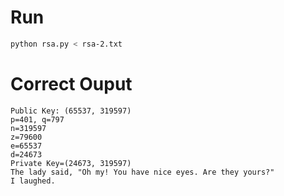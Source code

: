 # Run

```bash
python rsa.py < rsa-2.txt
```

# Correct Ouput

```
Public Key: (65537, 319597)
p=401, q=797
n=319597
z=79600
e=65537
d=24673
Private Key=(24673, 319597)
The lady said, "Oh my! You have nice eyes. Are they yours?"
I laughed.
```
